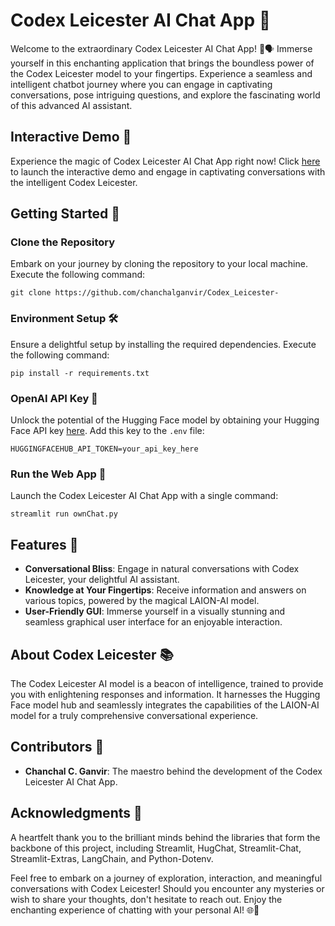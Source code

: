 # Codex Leicester AI Chat App 🌟

Welcome to the extraordinary Codex Leicester AI Chat App! 🤖🗣️ Immerse yourself in this enchanting application that brings the boundless power of the Codex Leicester model to your fingertips. Experience a seamless and intelligent chatbot journey where you can engage in captivating conversations, pose intriguing questions, and explore the fascinating world of this advanced AI assistant.

## Interactive Demo 🚀

Experience the magic of Codex Leicester AI Chat App right now! Click [here](https://codexleicester.streamlit.app/) to launch the interactive demo and engage in captivating conversations with the intelligent Codex Leicester.

## Getting Started 🚀

### Clone the Repository

Embark on your journey by cloning the repository to your local machine. Execute the following command:

```shell
git clone https://github.com/chanchalganvir/Codex_Leicester-
```

### Environment Setup 🛠️

Ensure a delightful setup by installing the required dependencies. Execute the following command:

```shell
pip install -r requirements.txt
```

### OpenAI API Key 🔑

Unlock the potential of the Hugging Face model by obtaining your Hugging Face API key [here](https://huggingface.co/settings/tokens). Add this key to the `.env` file:

```shell
HUGGINGFACEHUB_API_TOKEN=your_api_key_here
```

### Run the Web App 🚀

Launch the Codex Leicester AI Chat App with a single command:

```shell
streamlit run ownChat.py
```

## Features 🌈

- **Conversational Bliss**: Engage in natural conversations with Codex Leicester, your delightful AI assistant.
- **Knowledge at Your Fingertips**: Receive information and answers on various topics, powered by the magical LAION-AI model.
- **User-Friendly GUI**: Immerse yourself in a visually stunning and seamless graphical user interface for an enjoyable interaction.

## About Codex Leicester 📚

The Codex Leicester AI model is a beacon of intelligence, trained to provide you with enlightening responses and information. It harnesses the Hugging Face model hub and seamlessly integrates the capabilities of the LAION-AI model for a truly comprehensive conversational experience.

## Contributors 👏

- **Chanchal C. Ganvir**: The maestro behind the development of the Codex Leicester AI Chat App.

## Acknowledgments 🙌

A heartfelt thank you to the brilliant minds behind the libraries that form the backbone of this project, including Streamlit, HugChat, Streamlit-Chat, Streamlit-Extras, LangChain, and Python-Dotenv.

Feel free to embark on a journey of exploration, interaction, and meaningful conversations with Codex Leicester! Should you encounter any mysteries or wish to share your thoughts, don't hesitate to reach out. Enjoy the enchanting experience of chatting with your personal AI! 🌐💬
